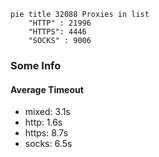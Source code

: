 
```mermaid
pie title 32088 Proxies in list
    "HTTP" : 21996
    "HTTPS": 4446
    "SOCKS" : 9006
```

### Some Info
#### Average Timeout

- mixed: 3.1s
- http: 1.6s
- https: 8.7s
- socks: 6.5s